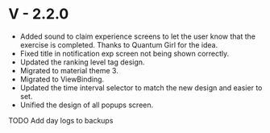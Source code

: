 # V - 2.2.0

- Added sound to claim experience screens to let the user know that the exercise is completed. Thanks to Quantum Girl for the idea.
- Fixed title in notification exp screen not being shown correctly.
- Updated the ranking level tag design.
- Migrated to material theme 3.
- Migrated to ViewBinding.
- Updated the time interval selector to match the new design and easier to set.
- Unified the design of all popups screen.

TODO
Add day logs to backups